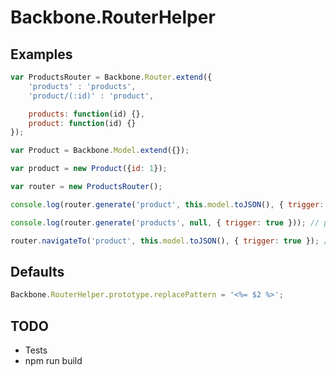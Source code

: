 # Backbone.RouterHelper

## Examples

```javascript
var ProductsRouter = Backbone.Router.extend({
	'products' : 'products',	
	'product/(:id)' : 'product',

	products: function(id) {},
	product: function(id) {}
});

var Product = Backbone.Model.extend({});

var product = new Product({id: 1});	

var router = new ProductsRouter();	

console.log(router.generate('product', this.model.toJSON(), { trigger: true })); // product/1

console.log(router.generate('products', null, { trigger: true })); // products

router.navigateTo('product', this.model.toJSON(), { trigger: true }); // navigate to product/1
```

## Defaults
```javascript
Backbone.RouterHelper.prototype.replacePattern = '<%= $2 %>';
```

## TODO

- Tests
- npm run build
